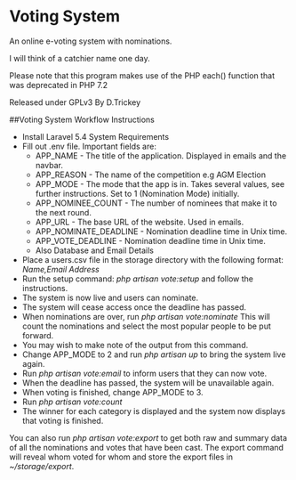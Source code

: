 # Voting System
An online e-voting system with nominations.

I will think of a catchier name one day.

Please note that this program makes use of the PHP each() function that was deprecated in PHP 7.2

Released under GPLv3 By D.Trickey


##Voting System Workflow Instructions

* Install Laravel 5.4 System Requirements
* Fill out .env file. Important fields are:
    * APP_NAME - The title of the application. Displayed in emails and the navbar.
    * APP_REASON - The name of the competition e.g AGM Election
    * APP_MODE - The mode that the app is in. Takes several values, see further instructions. Set to 1 (Nomination Mode) initially.
    * APP_NOMINEE_COUNT - The number of nominees that make it to the next round.
    * APP_URL - The base URL of the website. Used in emails.
    * APP_NOMINATE_DEADLINE - Nomination deadline time in Unix time.
    * APP_VOTE_DEADLINE - Nomination deadline time in Unix time.
    * Also Database and Email Details
* Place a users.csv file in the storage directory with the following format: *Name,Email Address*
* Run the setup command: *php artisan vote:setup* and follow the instructions.
* The system is now live and users can nominate.
* The system will cease access once the deadline has passed.
* When nominations are over, run *php artisan vote:nominate* This will count the nominations and select the most popular people to be put forward.
* You may wish to make note of the output from this command.
* Change APP_MODE to 2 and run *php artisan up* to bring the system live again.
* Run *php artisan vote:email* to inform users that they can now vote.
* When the deadline has passed, the system will be unavailable again.
* When voting is finished, change APP_MODE to 3.
* Run *php artisan vote:count*
* The winner for each category is displayed and the system now displays that voting is finished.
     
You can also run *php artisan vote:export* to get both raw and summary data of all the nominations and votes that have been cast.
The export command will reveal whom voted for whom and store the export files in *~/storage/export*.